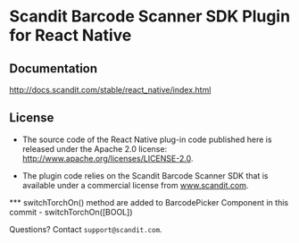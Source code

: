 # Scandit Barcode Scanner SDK Plugin for React Native

Documentation
-------
http://docs.scandit.com/stable/react_native/index.html

License
-------
* The source code of the React Native plug-in code published here is released under the Apache 2.0 license: http://www.apache.org/licenses/LICENSE-2.0.

* The plugin code relies on the Scandit Barcode Scanner SDK that is available under a commercial license from www.scandit.com.

*** switchTorchOn() method are added to BarcodePicker Component in this commit
    - switchTorchOn([BOOL])


Questions? Contact `support@scandit.com`.
